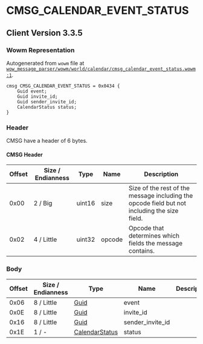 # CMSG_CALENDAR_EVENT_STATUS

## Client Version 3.3.5

### Wowm Representation

Autogenerated from `wowm` file at [`wow_message_parser/wowm/world/calendar/cmsg_calendar_event_status.wowm:1`](https://github.com/gtker/wow_messages/tree/main/wow_message_parser/wowm/world/calendar/cmsg_calendar_event_status.wowm#L1).
```rust,ignore
cmsg CMSG_CALENDAR_EVENT_STATUS = 0x0434 {
    Guid event;
    Guid invite_id;
    Guid sender_invite_id;
    CalendarStatus status;
}
```
### Header

CMSG have a header of 6 bytes.

#### CMSG Header

| Offset | Size / Endianness | Type   | Name   | Description |
| ------ | ----------------- | ------ | ------ | ----------- |
| 0x00   | 2 / Big           | uint16 | size   | Size of the rest of the message including the opcode field but not including the size field.|
| 0x02   | 4 / Little        | uint32 | opcode | Opcode that determines which fields the message contains.|

### Body

| Offset | Size / Endianness | Type | Name | Description | Comment |
| ------ | ----------------- | ---- | ---- | ----------- | ------- |
| 0x06 | 8 / Little | [Guid](../types/packed-guid.md) | event |  |  |
| 0x0E | 8 / Little | [Guid](../types/packed-guid.md) | invite_id |  |  |
| 0x16 | 8 / Little | [Guid](../types/packed-guid.md) | sender_invite_id |  |  |
| 0x1E | 1 / - | [CalendarStatus](calendarstatus.md) | status |  |  |

